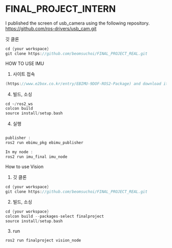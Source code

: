 # FINAL_PROJECT_INTERN


I published the screen of usb_camera using the following repository. https://github.com/ros-drivers/usb_cam.git

깃 클론
```cpp
cd {your workspace}
git clone https://github.com/beomsuchoi/FINAL_PROJECT_REAL.git
```

HOW TO USE IMU
1. 사이트 접속

```cpp
(https://www.e2box.co.kr/entry/EBIMU-9DOF-ROS2-Package) and download it at {your workspace}.
```

4. 빌드, 소싱

```cpp
cd ~/ros2_ws
colcon build
source install/setup.bash

```

4. 실행

```cpp

publisher : 
ros2 run ebimu_pkg ebimu_publisher

In my node :
ros2 run imu_final imu_node
```

How to use Vision
1. 깃 클론

```cpp
cd {your workspace}
git clone https://github.com/beomsuchoi/FINAL_PROJECT_REAL.git
```

2. 빌드, 소싱

```cpp
cd {your workspace}
colcon build --packages-select finalproject
source install/setup.bash

```
3. run

```cpp
ros2 run finalproject vision_node

```
